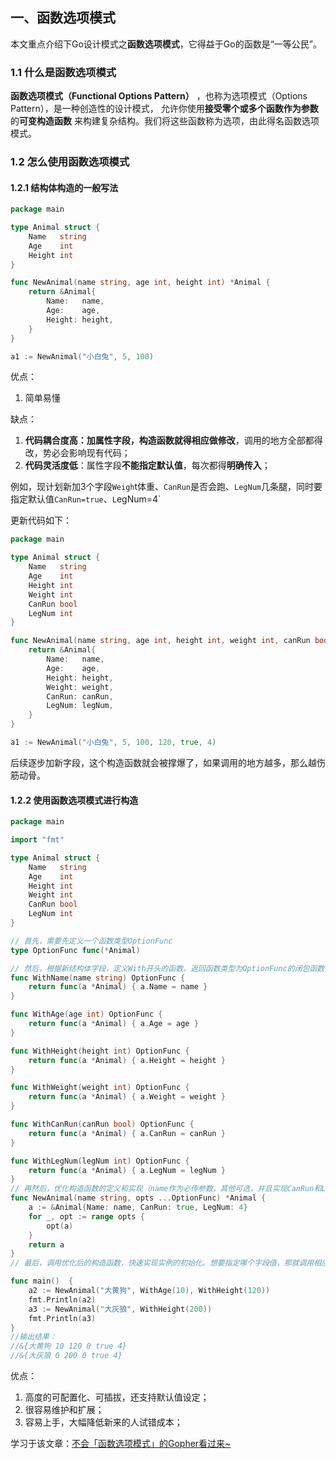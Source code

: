 ## 一、函数选项模式

本文重点介绍下Go设计模式之**函数选项模式**，它得益于Go的函数是“一等公民”。

### 1.1 什么是函数选项模式

**函数选项模式（Functional Options Pattern）** ，也称为选项模式（Options Pattern），是一种创造性的设计模式， 允许你使用**接受零个或多个函数作为参数**的**可变构造函数**
来构建复杂结构。我们将这些函数称为选项，由此得名函数选项模式。

### 1.2 怎么使用函数选项模式

#### 1.2.1 结构体构造的一般写法

```go
package main

type Animal struct {
	Name   string
	Age    int
	Height int
}

func NewAnimal(name string, age int, height int) *Animal {
	return &Animal{
		Name:   name,
		Age:    age,
		Height: height,
	}
}

a1 := NewAnimal("小白兔", 5, 100)
```

优点：
1. 简单易懂

缺点：
1. **代码耦合度高：**加属性字段，构造函数就得**相应做修改**，调用的地方全部都得改，势必会影响现有代码；
2. **代码灵活度低**：属性字段**不能指定默认值**，每次都得**明确传入**；

例如，现计划新加3个字段`Weigh`t体重、`CanRun`是否会跑、`LegNum`几条腿，同时要指定默认值`CanRun=true`、`L`egNum=4`

更新代码如下：
```go
package main

type Animal struct {
	Name   string
	Age    int
	Height int
	Weight int
	CanRun bool
	LegNum int
}

func NewAnimal(name string, age int, height int, weight int, canRun bool, legNum int) *Animal {
	return &Animal{
		Name:   name,
		Age:    age,
		Height: height,
		Weight: weight,
		CanRun: canRun,
		LegNum: legNum,
	}
}

a1 := NewAnimal("小白兔", 5, 100, 120, true, 4)
```
后续逐步加新字段，这个构造函数就会被撑爆了，如果调用的地方越多，那么越伤筋动骨。

#### 1.2.2 使用函数选项模式进行构造

```go
package main

import "fmt"

type Animal struct {
	Name   string
	Age    int
	Height int
	Weight int
	CanRun bool
	LegNum int
}

// 首先，需要先定义一个函数类型OptionFunc
type OptionFunc func(*Animal)

// 然后，根据新结构体字段，定义With开头的函数，返回函数类型为OptionFunc的闭包函数，内部逻辑只需要实现更新对应字段值即可
func WithName(name string) OptionFunc {
	return func(a *Animal) { a.Name = name }
}

func WithAge(age int) OptionFunc {
	return func(a *Animal) { a.Age = age }
}

func WithHeight(height int) OptionFunc {
	return func(a *Animal) { a.Height = height }
}

func WithWeight(weight int) OptionFunc {
	return func(a *Animal) { a.Weight = weight }
}

func WithCanRun(canRun bool) OptionFunc {
	return func(a *Animal) { a.CanRun = canRun }
}

func WithLegNum(legNum int) OptionFunc {
	return func(a *Animal) { a.LegNum = legNum }
}
// 再然后，优化构造函数的定义和实现（name作为必传参数，其他可选，并且实现CanRun和LegNum两个字段指定默认值）
func NewAnimal(name string, opts ...OptionFunc) *Animal {
	a := &Animal{Name: name, CanRun: true, LegNum: 4}
	for _, opt := range opts {
		opt(a)
	}
	return a
}
// 最后，调用优化后的构造函数，快速实现实例的初始化。想要指定哪个字段值，那就调用相应的With开头的函数，完全做到可配置化、可插拔；不指定还支持了默认值

func main()  {
	a2 := NewAnimal("大黄狗", WithAge(10), WithHeight(120))
	fmt.Println(a2)
	a3 := NewAnimal("大灰狼", WithHeight(200))
	fmt.Println(a3)
}
//输出结果：
//&{大黄狗 10 120 0 true 4}
//&{大灰狼 0 200 0 true 4}
```

优点：
1. 高度的可配置化、可插拔，还支持默认值设定；
2. 很容易维护和扩展；
3. 容易上手，大幅降低新来的人试错成本；

学习于该文章：[不会「函数选项模式」的Gopher看过来~](https://mp.weixin.qq.com/s?__biz=MzIyNjM0MzQyNg==&mid=2247487666&idx=1&sn=c4072fe82ca8172780098007cbd09226&chksm=e870bfdfdf0736c944c996eac36eb56163ffd468acd97fed0e9fb4a8ce86c7a894de3af251aa&scene=126&sessionid=1677638180&subscene=7&key=c3509076f2f5de3e9e0ba7036d43476dbe3cee3c90f0487a54ed5c8e0fb88bead91e532fe43fa782eb1adf8edfc38fdadaf48c434aa87ad85e786910633eb803ec81918600e54fc25954d9f2d1070f71d8290b4c317a7da6e73f585d4664e3c295f1f8b32f674ecc5527ae4cfe9df33192eca20952190a12e6de4d77f1f16358&ascene=0&uin=MTk0OTgzNDk4Mg%3D%3D&devicetype=Windows+10+x64&version=6309001c&lang=zh_CN&countrycode=CN&exportkey=n_ChQIAhIQuRn783EFUAHA4Jo%2BdwypTRLdAQIE97dBBAEAAAAAABMaDhgDUgQAAAAOpnltbLcz9gKNyK89dVj0uNgrucfrOmv6vbMRotymhST6imBS6VVDXPFb1DUhU4ns%2FKLrfnaQd0CYNvUMiDghUFwWq8DOKr%2BFfb5EmZ75OExEOfDMSlKLb4w0keggjO6%2BPWsdarLvSWYHUth79Mi%2FHRKQBK68mCWv8snorUYF6fwKcWKaLAY7Nss3xZ1KUt8YbzJrjyeKKk8fmTW9rpcoqwtZoIaH253iPjPyd5heGGnXu80DCTu93r%2FQyBpG8i8tB3CHrN13&acctmode=0&pass_ticket=TNMICPMUS648f6U93HnetrnvG1DJ%2FQwOTFXDvy2Tx6v2sp1BdiY0qx6ubBOFZL8bAsJTkk3D3BBsCDyghrjviQ%3D%3D&wx_header=1&fontgear=2)